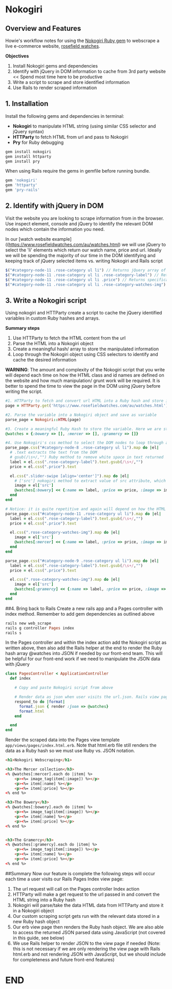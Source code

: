 # Nokogiri

## Overview and Features
Howie's workflow notes for using the [Nokogiri Ruby gem](http://www.nokogiri.org/) to webscrape a live e-commerce website, [rosefield watches](https://www.rosefieldwatches.com/au/watches.html).

**Objectives**
  1. Install Nokogiri gems and dependencies
  2. Identify with jQuery in DOM information to cache from 3rd party website << Spend most time here to be productive
  3. Write a script to scrape and store identified information
  4. Use Rails to render scraped information

## 1. Installation
Install the following gems and dependencies in terminal:
- **Nokogiri** to manipulate HTML string (using similar CSS selector and jQuery syntax)
- **HTTParty** to fetch HTML from url and pass to Nokogiri
- **Pry** for Ruby debugging

```ruby
gem install nokogiri
gem install httparty
gem install pry
```

When using Rails require the gems in gemfile before running bundle.

```ruby
gem 'nokogiri'
gem 'httparty'
gem 'pry-rails'
```

## 2. Identify with jQuery in DOM
Visit the website you are looking to scrape information from in the browser. Use inspect element, console and jQuery to identify the relevant DOM nodes which contain the information you need.

In our [watch website example]((https://www.rosefieldwatches.com/au/watches.html) we will use jQuery to select the 'li' elements which return our watch name, price and url. Ideally we will be spending the majority of our time in the DOM identifying and keeping track of jQuery selected items vs. writing Nokogiri and Rails script

```javascript
$("#category-node-11 .rose-category ul li") // Returns jQuery array of li elements
$("#category-node-11 .rose-category ul li .rose-category-label") // Returns specifically the div's containing the name text
$("#category-node-11 .rose-category ul li .price") // Returns specifically the div's containing the price text
$("#category-node-11 .rose-category ul li .rose-category-watches-img") // Returns specifically the div's containing the image tags
```

## 3. Write a Nokogiri script
Using nokogiri and HTTParty create a script to cache the jQuery identified variables in custom Ruby hashes and arrays.

**Summary steps**  
1. Use HTTParty to fetch the HTML content from the url
2. Parse the HTML into a Nokogiri object
3. Create a meaningful hash/ array to store the manipulated information
4. Loop through the Nokogiri object using CSS selectors to identify and cache the desired information

**WARNING**: The amount and complexity of the Nokogiri script that you write will depend each time on how the HTML class and id names are defined on the website and how much manipulation/ grunt work will be required. It is better to spend the time to view the page in the DOM using jQuery before writing the script.

```ruby
#1. HTTParty to fetch and convert url HTML into a Ruby hash and store in variable
page = HTTParty.get('https://www.rosefieldwatches.com/au/watches.html')

#2. Parse the variable into a Nokogiri object and save as variable
parse_page = Nokogiri::HTML(page)

#3. Create a meaningful Ruby Hash to store the variable. Here we are storing the information in a hash with three primary key value pairs being the key brands which will each hold an array of hashes representing the name, price and image_url of each of the brands watches
@watches = {:bowery => [], :mercer => [], :gramercy => []}

#4. Use Nokogiri's css method to select the DOM nodes to loop through and manipulate (similar to jQuery). You will notice that the jQuery selectors are quite different for each node and will depend each time on how the author of the website has written out their classes and ids. Each case will be different, so it is best to rely on jQuery initially to identify where the information lies and how specific it is. Best rely on websites with well defined DOM names. This is not the best example
parse_page.css("#category-node-8 .rose-category ul li").map do |el|
  # .text extracts the text from the DOM
  # gsub(/\s+/,"") Ruby method to remove white space in text returned
  label = el.css(".rose-category-label").text.gsub(/\s+/,"")
  price = el.css(".price").text

  el.css(".slider-swipe [align='center']").map do |el|
    # ['src'] nokogiri method to extract value of src attribute, which in this case is the url value
    image = el['src']
    @watches[:bowery] << {:name => label, :price => price, :image => image}
  end
end

# Notice: it is quite repetitive and again will depend on how the HTML class and id names are labelled on the page
parse_page.css("#category-node-11 .rose-category ul li").map do |el|
  label = el.css(".rose-category-label").text.gsub(/\s+/,"")
  price = el.css(".price").text

  el.css(".rose-category-watches-img").map do |el|
    image = el['src']
    @watches[:mercer] << {:name => label, :price => price, :image => image}
  end
end

parse_page.css("#category-node-9 .rose-category ul li").map do |el|
  label = el.css(".rose-category-label").text.gsub(/\s+/,"")
  price = el.css(".price").text

  el.css(".rose-category-watches-img").map do |el|
    image = el['src']
    @watches[:gramercy] << {:name => label, :price => price, :image => image}
  end
end

```

##4. Bring back to Rails
Create a new rails app and a Pages controller with index method. Remember to add gem dependencies as outlined above
```ruby
rails new web_scrape
rails g controller Pages index
rails s
```

In the Pages controller and within the index action add the Nokogiri script as written above, then also add the Rails helper at the end to render the Ruby hash array @watches into JSON if needed by our front-end team. This will be helpful for our front-end work if we need to manipulate the JSON data with jQuery

```ruby
class PagesController < ApplicationController
  def index

    # Copy and paste Nokogiri script from above

    # Render data as json when user visits the url.json. Rails view page will still access the Ruby hash
    respond_to do |format|
      format.json { render :json => @watches}
      format.html
    end

  end
end
```

Render the scraped data into the Pages view template `app/views/pages/index.html.erb`. Note that html.erb file still renders the data as a Ruby hash so we must use Ruby vs. JSON notation.

```html
<h1>Nokogiri Webscraping</h1>

<h3>The Mercer collection</h3>
<% @watches[:mercer].each do |item| %>
    <p><%= image_tag(item[:image]) %></p>
    <p><%= item[:name] %></p>
    <p><%= item[:price] %></p>
<% end %>

<h3>The Bowery</h3>
<% @watches[:bowery].each do |item| %>
    <p><%= image_tag(item[:image]) %></p>
    <p><%= item[:name] %></p>
    <p><%= item[:price] %></p>
<% end %>


<h3>The Gramercy</h3>
<% @watches[:gramercy].each do |item| %>
    <p><%= image_tag(item[:image]) %></p>
    <p><%= item[:name] %></p>
    <p><%= item[:price] %></p>
<% end %>
```

##Summary
Now our feature is complete the following steps will occur each time a user visits our Rails Pages Index view page:
1. The url request will call on the Pages controller Index action
2. HTTParty will make a get request to the url passed in and convert the HTML string into a Ruby hash
3. Nokogiri will parse/take the data HTML data from HTTParty and store it in a Nokogiri object
4. Our custom scraping script gets run with the relevant data stored in a new Ruby hash object
5. Our erb view page then renders the Ruby hash object. We are also able to access the returned JSON parsed data using JavaScript (not covered in this guide, see below)
6. We use Rails helper to render JSON to the view page if needed (Note: this is not necessary if we are only rendering the view page with Rails html.erb and not rendering JSON with JavaScript, but we should include for completeness and future front-end features)

# END
